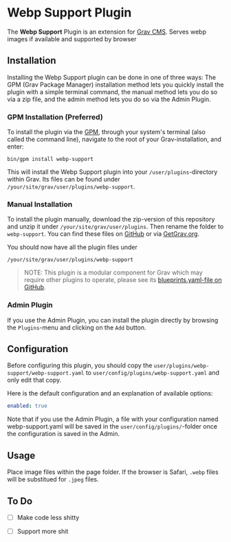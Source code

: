# Webp Support Plugin

The **Webp Support** Plugin is an extension for [Grav CMS](http://github.com/getgrav/grav). Serves webp images if available and supported by browser

## Installation

Installing the Webp Support plugin can be done in one of three ways: The GPM (Grav Package Manager) installation method lets you quickly install the plugin with a simple terminal command, the manual method lets you do so via a zip file, and the admin method lets you do so via the Admin Plugin.

### GPM Installation (Preferred)

To install the plugin via the [GPM](http://learn.getgrav.org/advanced/grav-gpm), through your system's terminal (also called the command line), navigate to the root of your Grav-installation, and enter:

    bin/gpm install webp-support

This will install the Webp Support plugin into your `/user/plugins`-directory within Grav. Its files can be found under `/your/site/grav/user/plugins/webp-support`.

### Manual Installation

To install the plugin manually, download the zip-version of this repository and unzip it under `/your/site/grav/user/plugins`. Then rename the folder to `webp-support`. You can find these files on [GitHub](https://github.com/varunm/grav-plugin-webp-support) or via [GetGrav.org](http://getgrav.org/downloads/plugins#extras).

You should now have all the plugin files under

    /your/site/grav/user/plugins/webp-support
	
> NOTE: This plugin is a modular component for Grav which may require other plugins to operate, please see its [blueprints.yaml-file on GitHub](https://github.com/varunm/grav-plugin-webp-support/blob/master/blueprints.yaml).

### Admin Plugin

If you use the Admin Plugin, you can install the plugin directly by browsing the `Plugins`-menu and clicking on the `Add` button.

## Configuration

Before configuring this plugin, you should copy the `user/plugins/webp-support/webp-support.yaml` to `user/config/plugins/webp-support.yaml` and only edit that copy.

Here is the default configuration and an explanation of available options:

```yaml
enabled: true
```

Note that if you use the Admin Plugin, a file with your configuration named webp-support.yaml will be saved in the `user/config/plugins/`-folder once the configuration is saved in the Admin.

## Usage

Place image files within the page folder. If the browser is Safari, `.webp` files will be substitued for `.jpeg` files.


## To Do

- [ ] Make code less shitty
- [ ] Support more shit

